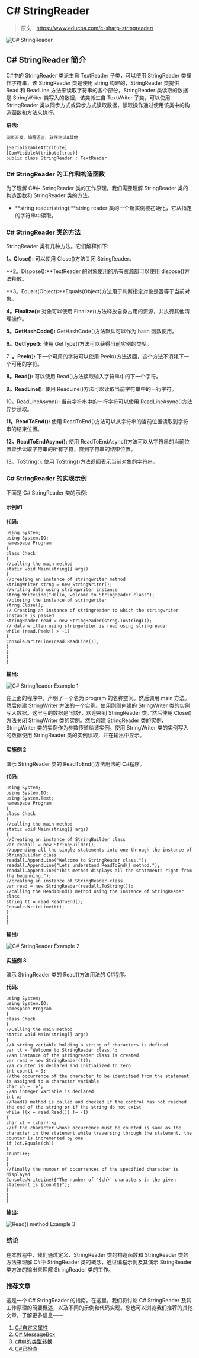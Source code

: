 # C# StringReader

> 原文：<https://www.educba.com/c-sharp-stringreader/>

![C# StringReader](img/63ba089348dac91775339c9a9dd47102.png "C# StringReader")



## C# StringReader 简介

C#中的 StringReader 类派生自 TextReader 子类，可以使用 StringReader 类操作字符串，该 StringReader 类是使用 string 构建的，StringReader 类提供 Read 和 ReadLine 方法来读取字符串的各个部分，StringReader 类读取的数据是 StringWriter 类写入的数据，该类派生自 TextWriter 子类，可以使用 StringReader 类以同步方式或异步方式读取数据，读取操作通过使用该类中的构造函数和方法来执行。

**语法:**

<small>网页开发、编程语言、软件测试&其他</small>

```
[SerializableAttribute]
[ComVisibleAttribute(true)]
public class StringReader : TextReader
```

### C# StringReader 的工作和构造函数

为了理解 C#中 StringReader 类的工作原理，我们需要理解 StringReader 类的构造函数和 StringReader 类的方法。

*   **string reader(string):**string reader 类的一个新实例被初始化，它从指定的字符串中读取。

### C# StringReader 类的方法

StringReader 类有几种方法。它们解释如下:

**1。Close():** 可以使用 Close()方法关闭 StringReader。

**2。Dispose():**TextReader 的对象使用的所有资源都可以使用 dispose()方法释放。

**3。Equals(Object):**Equals(Object)方法用于判断指定对象是否等于当前对象。

**4。Finalize():** 对象可以使用 Finalize()方法释放自身占用的资源，并执行其他清理操作。

**5。GetHashCode():** GetHashCode()方法默认可以作为 hash 函数使用。

**6。GetType():** 使用 GetType()方法可以获得当前实例的类型。

7 .**。Peek():** 下一个可用的字符可以使用 Peek()方法返回，这个方法不消耗下一个可用的字符。

**8。Read():** 可以使用 Read()方法读取输入字符串中的下一个字符。

**9。ReadLine():** 使用 ReadLine()方法可以读取当前字符串中的一行字符。

10。ReadLineAsync(): 当前字符串中的一行字符可以使用 ReadLineAsync()方法异步读取。

**11。ReadToEnd():** 使用 ReadToEnd()方法可以从字符串的当前位置读取到字符串的结束位置。

**12。ReadToEndAsync():** 使用 ReadToEndAsync()方法可以从字符串的当前位置异步读取字符串的所有字符，直到字符串的结束位置。

13。ToString(): 使用 ToString()方法返回表示当前对象的字符串。

### C# StringReader 的实现示例

下面是 C# StringReader 类的示例:

#### 示例#1

**代码:**

```
using System;
using System.IO;
namespace Program
{
class Check
{
//calling the main method
static void Main(string[] args)
{
//creating an instance of stringwriter method
StringWriter strng = new StringWriter();
//writing data using stringwriter instance
strng.WriteLine("Hello, welcome to StringReader class");
//closing the instance of stringwriter
strng.Close();
// Creating an instance of stringreader to which the stringwriter instance is passed
StringReader read = new StringReader(strng.ToString());
// data written using stringwriter is read using stringreader
while (read.Peek() > -1)
{
Console.WriteLine(read.ReadLine());
}
}
}
}
```

**输出:**

![C# StringReader Example 1](img/f3c665707eb475575d31a5ed831932cf.png)



在上面的程序中，声明了一个名为 program 的名称空间。然后调用 main 方法。然后创建 StringWriter 方法的一个实例。使用刚刚创建的 StringWriter 类的实例写入数据。这里写的数据是“你好，欢迎来到 StringReader 类。”然后使用 Close()方法关闭 StringWriter 类的实例。然后创建 StringReader 类的实例，StringWriter 类的实例作为参数传递给该实例。使用 StringWriter 类的实例写入的数据使用 StringReader 类的实例读取，并在输出中显示。

#### 实施例 2

演示 StringReader 类的 ReadToEnd()方法用法的 C#程序。

**代码:**

```
using System;
using System.IO;
using System.Text;
namespace Program
{
class Check
{
//calling the main method
static void Main(string[] args)
{
//Creating an instance of StringBuilder class
var readall = new StringBuilder();
//appending all the single statements into one through the instance of StringBuilder class
readall.AppendLine("Welcome to StringReader class.");
readall.AppendLine("Lets understand ReadToEnd() method.");
readall.AppendLine("This method displays all the statements right from the beginning.");
//creating an instance of StringReader class
var read = new StringReader(readall.ToString());
//calling the ReadToEnd() method using the instance of StringReader class
string tt = read.ReadToEnd();
Console.WriteLine(tt);
}
}
}
```

**输出:**

![C# StringReader Example 2](img/984784720f8f601b4f3dce81531cf459.png)



#### 实施例 3

演示 StringReader 类的 Read()方法用法的 C#程序。

**代码:**

```
using System;
using System.IO;
namespace Program
{
class Check
{
//Calling the main method
static void Main(string[] args)
{
//A string variable holding a string of characters is defined
var tt = "Welcome to StringReader class.";
//an instance of the stringreader class is created
var read = new StringReader(tt);
//a counter is declared and initialized to zero
int count1 = 0;
//the occurrence of the character to be identified from the statement is assigned to a character variable
char ch = 'e';
//an integer variable is declared
int x;
//Read() method is called and checked if the control has not reached the end of the string or if the string do not exist
while ((x = read.Read()) != -1)
{
char ct = (char) x;
//if the character whose occurrence must be counted is same as the character in the statement while traversing through the statement, the counter is incremented by one
if (ct.Equals(ch))
{
count1++;
}
}
//finally the number of occurrences of the specified character is displayed
Console.WriteLine($"The number of '{ch}' characters in the given statement is {count1}");
}
}
}
```

**输出:**

![Read() method Example 3](img/472f4ab5c35b08367a00f6f036c9fcfd.png)



### 结论

在本教程中，我们通过定义、StringReader 类的构造函数和 StringReader 类的方法来理解 C#中 StringReader 类的概念，通过编程示例及其演示 StringReader 类方法的输出来理解 StringReader 类的工作。

### 推荐文章

这是一个 C# StringReader 的指南。在这里，我们将讨论 C# StringReader 及其工作原理的简要概述，以及不同的示例和代码实现。您也可以浏览我们推荐的其他文章，了解更多信息——

1.  [C#自定义属性](https://www.educba.com/c-sharp-custom-attribute/)
2.  [C# MessageBox](https://www.educba.com/c-sharp-messagebox/)
3.  [c#中的类型转换](https://www.educba.com/type-casting-in-c-sharp/)
4.  [C#已检查](https://www.educba.com/c-sharp-checked/)





